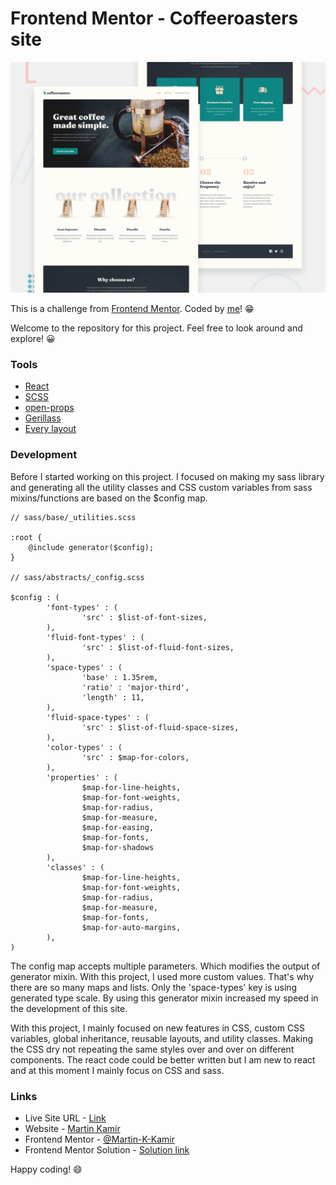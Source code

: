 # Frontend Mentor - Coffeeroasters site 

![preview of order summary card](./preview.jpg)

This is a challenge from [Frontend Mentor](https://www.frontendmentor.io/). Coded by [me](https://www.frontendmentor.io/profile/Martin-K-Kamir)! 😁

Welcome to the repository for this project. Feel free to look around and explore! 😀

### Tools

- [React](https://reactjs.org/)
- [SCSS](https://sass-lang.com/)
- [open-props](https://open-props.style/)
- [Gerillass](https://gerillass.com/)
- [Every layout](https://every-layout.dev/)

### Development
Before I started working on this project. I focused on making my sass library and generating
all the utility classes and CSS custom variables from sass mixins/functions are based on the $config map.
```
// sass/base/_utilities.scss

:root {
	@include generator($config);
}

// sass/abstracts/_config.scss

$config : (
		'font-types' : (
				'src' : $list-of-font-sizes,
		),
		'fluid-font-types' : (
				'src' : $list-of-fluid-font-sizes,
		),
		'space-types' : (
				'base' : 1.35rem,
				'ratio' : 'major-third',
				'length' : 11,
		),
		'fluid-space-types' : (
				'src' : $list-of-fluid-space-sizes,
		),
		'color-types' : (
				'src' : $map-for-colors,
		),
		'properties' : (
				$map-for-line-heights,
				$map-for-font-weights,
				$map-for-radius,
				$map-for-measure,
				$map-for-easing,
				$map-for-fonts,
				$map-for-shadows
		),
		'classes' : (
				$map-for-line-heights,
				$map-for-font-weights,
				$map-for-radius,
				$map-for-measure,
				$map-for-fonts,
				$map-for-auto-margins,
		),
)
```

The config map accepts multiple parameters. Which modifies the output of generator mixin. With this project, I used more custom values. That's why there are so many maps and lists. Only the 'space-types' key is using generated type scale.
By using this generator mixin increased my speed in the development of this site. 

With this project, I mainly focused on new features in CSS, custom CSS variables, global inheritance, reusable layouts, and utility classes.
Making the CSS dry not repeating the same styles over and over on different components.
The react code could be better written but I am new to react and at this moment I mainly focus on CSS and sass.


### Links

- Live Site URL - [Link](https://coffeeroasters-martin-kamir.netlify.app/)
- Website - [Martin Kamír](https://martinkamir.com/)
- Frontend Mentor - [@Martin-K-Kamir](https://www.frontendmentor.io/profile/Martin-K-Kamir)
- Frontend Mentor Solution - [Solution link](https://www.frontendmentor.io/solutions/ceative-website-using-sass-react-postcss-Hy_EMdhr5)

Happy coding! 😄

